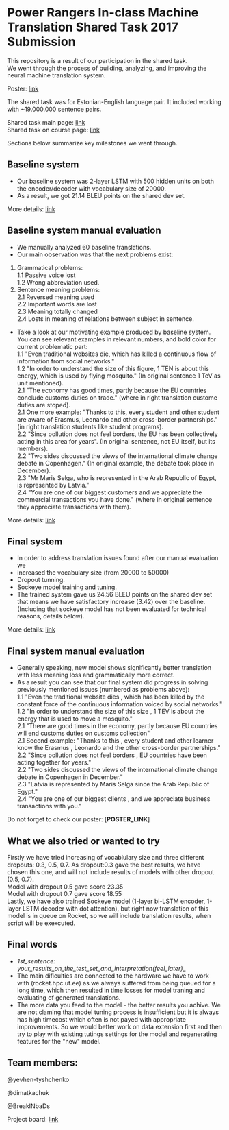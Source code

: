 # Power Rangers In-class Machine Translation Shared Task 2017 Submission
This repository is a result of our participation in the shared task.<br>
We went through the process of building, analyzing, and improving the neural machine translation system.

Poster: [link](https://github.com/mt2017-tartu-shared-task/nmt-system-E/blob/master/reports/poster_nmt.pdf)

The shared task was for Estonian-English language pair. 
It included working with ~19.000.000 sentence pairs.

Shared task main page: [link](https://github.com/mt2017-tartu-shared-task) <br>
Shared task on course page: [link](https://courses.cs.ut.ee/2017/MT/fall/Main/SharedTask)

Sections below summarize key milestones we went through.  

##  Baseline system
- Our baseline system was 2-layer LSTM with 500 hidden units on both the encoder/decoder with vocabulary size of 20000.
- As a result, we got 21.14 BLEU points on the shared dev set.

More details: [link](https://github.com/mt2017-tartu-shared-task/nmt-system-E/blob/master/reports/Report1.md)

## Baseline system manual evaluation
- We manually analyzed 60 baseline translations. 
- Our main observation was that the next problems exist:<br>
1. Grammatical problems:<br>
1.1 Passive voice lost<br>
1.2 Wrong abbreviation used. <br>
2. Sentence meaning problems:<br>
2.1 Reversed meaning used<br>
2.2 Important words are lost<br>
2.3 Meaning totally changed<br>
2.4 Losts in meaning of relations between subject in sentence.<br>

- Take a look at our motivating example produced by baseline system. You can see relevant examples in relevant numbers, and bold color for current problematic part:<br>
1.1 "Even   traditional   websites   die,   which   has   killed   a continuous   flow   of   information   from   social   networks." <br>
1.2 "In   order   to   understand   the   size   of   this   figure,   1   TEN   is about   this   energy,   which   is   used   by   flying   mosquito." (In original sentence 1 TeV as unit mentioned).<br>
2.1 "The   economy   has   good   times,   partly   because   the   EU countries   conclude   customs   duties   on   trade." (where in right translation custome duties are stoped).<br>
2.1 One more example: "Thanks   to   this,   every   student   and   other   student   are aware   of   Erasmus,   Leonardo   and   other   cross-border partnerships." (in right translation students like student programs).<br>
2.2 "Since   pollution   does   not   feel   borders,   the   EU   has   been collectively   acting   in   this   area   for   years". (In original sentence, not EU itself, but its members).<br>
2.2 "Two   sides   discussed   the   views   of   the   international climate   change   debate   in   Copenhagen." (In original example, the debate took place in December).<br>
2.3 "Mr   Maris   Selga,   who   is   represented   in   the   Arab Republic   of   Egypt,   is   represented   by   Latvia." <br>
2.4 "You   are   one   of   our   biggest   customers   and   we appreciate   the   commercial   transactions   you   have   done." (where in original sentence they appreciate transactions with them).<br>

More details: [link](https://github.com/mt2017-tartu-shared-task/nmt-system-E/blob/master/reports/NMT%20lab3.pdf)

## Final system
- In order to address translation issues found after our manual evaluation we 
- increased the vocabulary size (from 20000 to 50000) 
- Dropout tunning.
- Sockeye model training and tuning.
- The trained system gave us 24.56 BLEU points on the shared dev set that means we have satisfactory increase (3.42) over the baseline. (Including that sockeye model has not been evaluated for technical reasons, details below).

More details: [link](https://github.com/mt2017-tartu-shared-task/nmt-system-E/blob/master/reports/Report3.md)

## Final system manual evaluation
- Generally speaking, new model shows significantly better translation with less meaning loss and grammatically more correct. 
- As a result you can see that our final system did progress in solving previously mentioned issues (numbered as problems above):<br>
1.1 "Even the traditional website dies , which has been killed by the constant force of the continuous information voiced by social networks."<br>
1.2 "In order to understand the size of this size , 1 TEV is about the energy that is used to move a mosquito." <br>
2.1 "There are good times in the economy, partly because EU countries will end customs duties on customs collection"<br>
2.1 Second example: "Thanks to this , every student and other learner know the Erasmus , Leonardo and the other cross-border partnerships."<br>
2.2 "Since pollution does not feel borders , EU countries have been acting together for years."<br>
2.2 "Two sides discussed the views of the international climate change debate in Copenhagen in December."<br>
2.3 "Latvia is represented by Maris Selga since the Arab Republic of Egypt."<br>
2.4 "You are one of our biggest clients , and we appreciate business transactions with you."<br>

Do not forget to check our poster: [__POSTER_LINK__]

## What we also tried or wanted to try
Firstly we have tried increasing of vocablulary size and three different dropouts: 0.3, 0.5, 0.7. As dropout:0.3 gave the best results, we have chosen this one, and will not include results of models with other dropout (0.5, 0.7).<br>
Model with dropout 0.5 gave score 23.35<br>
Model with dropout 0.7 gave score 18.55<br>
Lastly, we have also trained Sockeye model (1-layer bi-LSTM encoder, 1-layer LSTM decoder with dot attention), but right now translation of this model is in queue on Rocket, so we will include translation results, when script will be exexcuted.<br>


## Final words
- __1st_sentence: your_results_on_the_test_set_and_interpretation_(feel_later)__
- The main dificulties are connected to the hardware we have to work with (rocket.hpc.ut.ee) as we always suffered from being queued for a long time, which then resulted in time losses for model traning and evaluating of generated translations. 
- The more data you feed to the model - the better results you achive. We are not claming that model tuning process is insufficient but it is always has high timecost which often is not payed with appropriate improvements. So we would better work on data extension first and then try to play with existing tutings settings for the model and regenerating features for the "new" model.


## Team members:
@yevhen-tyshchenko

@dimatkachuk

@BreakINbaDs

Project board: [link]()


